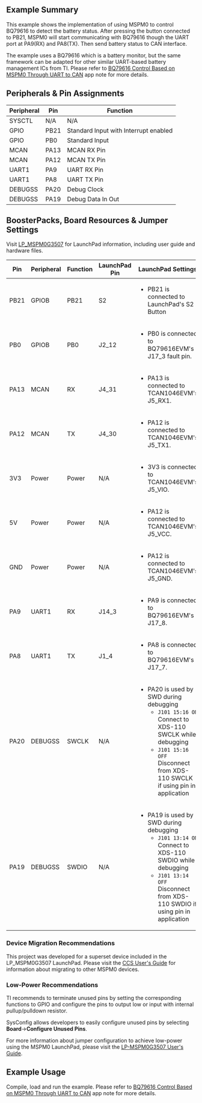 ## Example Summary

This example shows the implementation of using MSPM0 to control BQ79616 to detect the battery status. After pressing the button connected to PB21, MSPM0 will start communicating with BQ79616 though the UART port at PA9(RX) and PA8(TX). Then send battery status to CAN interface.

The example uses a BQ79616 which is a battery monitor, but the same framework can be adapted for other similar UART-based battery management ICs from TI. Please refer to [BQ79616 Control Based on MSPM0 Through UART to CAN](https://www.ti.com/lit/slaaep4) app note for more details.

## Peripherals & Pin Assignments

| Peripheral | Pin | Function |
| --- | --- | --- |
| SYSCTL | N/A | N/A |
| GPIO | PB21 | Standard Input with Interrupt enabled |
| GPIO | PB0 | Standard Input |
| MCAN | PA13 | MCAN RX Pin |
| MCAN | PA12 | MCAN TX Pin |
| UART1 | PA9 | UART RX Pin |
| UART1 | PA8 | UART TX Pin |
| DEBUGSS | PA20 | Debug Clock |
| DEBUGSS | PA19 | Debug Data In Out |

## BoosterPacks, Board Resources & Jumper Settings

Visit [LP_MSPM0G3507](https://www.ti.com/tool/LP-MSPM0G3507) for LaunchPad information, including user guide and hardware files.

| Pin | Peripheral | Function | LaunchPad Pin | LaunchPad Settings |
| --- | --- | --- | --- | --- |
| PB21 | GPIOB | PB21 | S2 | <ul><li>PB21 is connected to LaunchPad's S2 Button</ul></ul> |
| PB0 | GPIOB | PB0 | J2_12 | <ul><li>PB0 is connected to BQ79616EVM's J17_3 fault pin.</ul></ul> |
| PA13 | MCAN | RX | J4_31 | <ul><li>PA13 is connected to TCAN1046EVM's J5_RX1.</ul></ul> |
| PA12 | MCAN | TX | J4_30 | <ul><li>PA12 is connected to TCAN1046EVM's J5_TX1.</ul></ul> |
| 3V3 | Power | Power | N/A | <ul><li>3V3 is connected to TCAN1046EVM's J5_VIO.</ul></ul> |
| 5V | Power | Power | N/A | <ul><li>PA12 is connected to TCAN1046EVM's J5_VCC.</ul></ul> |
| GND | Power | Power | N/A | <ul><li>PA12 is connected to TCAN1046EVM's J5_GND.</ul></ul> |
| PA9 | UART1 | RX | J14_3 | <ul><li>PA9 is connected to BQ79616EVM's J17_8.</ul></ul> |
| PA8 | UART1 | TX | J1_4 | <ul><li>PA8 is connected to BQ79616EVM's J17_7.</ul></ul> |
| PA20 | DEBUGSS | SWCLK | N/A | <ul><li>PA20 is used by SWD during debugging<br><ul><li>`J101 15:16 ON` Connect to XDS-110 SWCLK while debugging<br><li>`J101 15:16 OFF` Disconnect from XDS-110 SWCLK if using pin in application</ul></ul> |
| PA19 | DEBUGSS | SWDIO | N/A | <ul><li>PA19 is used by SWD during debugging<br><ul><li>`J101 13:14 ON` Connect to XDS-110 SWDIO while debugging<br><li>`J101 13:14 OFF` Disconnect from XDS-110 SWDIO if using pin in application</ul></ul> |

### Device Migration Recommendations
This project was developed for a superset device included in the LP_MSPM0G3507 LaunchPad. Please
visit the [CCS User's Guide](https://software-dl.ti.com/msp430/esd/MSPM0-SDK/latest/docs/english/tools/ccs_ide_guide/doc_guide/doc_guide-srcs/ccs_ide_guide.html#sysconfig-project-migration)
for information about migrating to other MSPM0 devices.

### Low-Power Recommendations
TI recommends to terminate unused pins by setting the corresponding functions to
GPIO and configure the pins to output low or input with internal
pullup/pulldown resistor.

SysConfig allows developers to easily configure unused pins by selecting **Board**→**Configure Unused Pins**.

For more information about jumper configuration to achieve low-power using the
MSPM0 LaunchPad, please visit the [LP-MSPM0G3507 User's Guide](https://www.ti.com/lit/slau873).

## Example Usage

Compile, load and run the example.
Please refer to [BQ79616 Control Based on MSPM0 Through UART to CAN](https://www.ti.com/lit/slaaep4) app note for more details.
